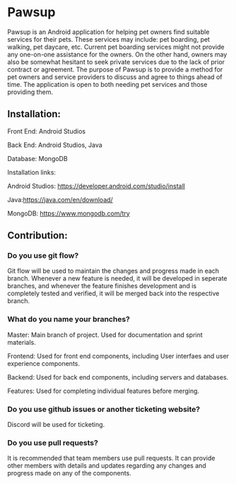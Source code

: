 # Pawsup

Pawsup is an Android application for helping pet owners find suitable services for their pets. These services may include: pet boarding, pet walking, pet daycare, etc.
Current pet boarding services might not provide any one-on-one assistance for the owners. On the other hand, owners may also be somewhat hesitant to seek private services due to the lack of prior contract or agreement.
The purpose of Pawsup is to provide a method for pet owners and service providers to discuss and agree to things ahead of time. The application is open to both needing pet services and those providing them.

## Installation:

Front End: Android Studios

Back End: Android Studios, Java

Database: MongoDB

Installation links:

Android Studios: https://developer.android.com/studio/install

Java:https://java.com/en/download/

MongoDB: https://www.mongodb.com/try


## Contribution:

### Do you use git flow?

Git flow will be used to maintain the changes and progress made in each branch. Whenever a new feature is needed, it will be developed in seperate branches, and whenever the feature finishes development and is completely tested and verified, it will be merged back into the respective branch.

### What do you name your branches?

Master: Main branch of project. Used for documentation and sprint materials.

Frontend: Used for front end components, including User interfaes and user experience components.

Backend: Used for back end components, including servers and databases.

Features: Used for completing individual features before merging.

### Do you use github issues or another ticketing website?

Discord will be used for ticketing.

### Do you use pull requests?

It is recommended that team members use pull requests. It can provide other members with details and updates regarding any changes and progress made on any of the components.
